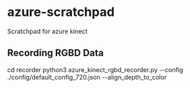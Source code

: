 # azure-scratchpad
Scratchpad for azure kinect

## Recording RGBD Data
cd recorder
python3 azure_kinect_rgbd_recorder.py --config ./config/default_config_720.json --align_depth_to_color
